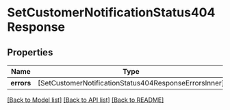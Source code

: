 # SetCustomerNotificationStatus404Response

## Properties
Name | Type | Description | Notes
------------ | ------------- | ------------- | -------------
**errors** | [SetCustomerNotificationStatus404ResponseErrorsInner] |  | [optional] 

[[Back to Model list]](../README.md#documentation-for-models) [[Back to API list]](../README.md#documentation-for-api-endpoints) [[Back to README]](../README.md)


